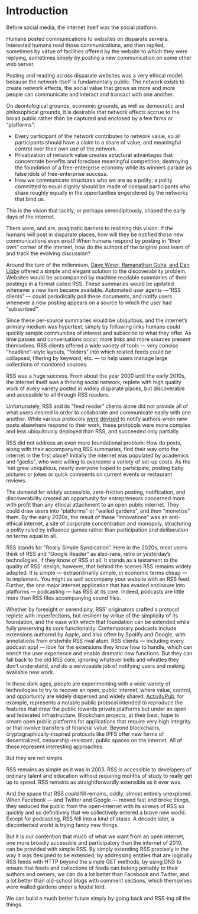 # Introduction

Before social media, the internet itself was the social
platform.

Humans posted communications to websites on disparate
servers. Interested humans read those communications, and then
replied, sometimes by virtue of facilities offered by the website to
which they were replying, sometimes simply by posting a new
communication on some other web server.

Posting and reading across disparate websites was a very ethical
model, because the network itself is fundamentally public. The network
exists to create network effects, the social value that grows as more
and more people can communicate and interact and transact with one
another.

On deontological grounds, economic grounds, as well as
democratic and philosophical grounds, it is desirable that network
effects accrue to the broad public rather than be captured and
enclosed by a few firms or “platforms”:

- Every participant of the network contributes to network value, so
  all participants should have a claim to a share of value, and
  meaningful control over their own use of the network.
- Privatization of network value creates structural advantages that
  concentrate benefits and foreclose meaningful competition,
  destroying the foundation of a free-enterprise economy while its
  winners parade as false idols of free-enterprise success.
- How we communicate structures who we are as a polity; a polity
  committed to equal dignity should be made of coequal participants
  who share roughly equally in the opportunities engendered by the
  networks that bind us.

This is the vision that tacitly, or perhaps serendipitously, shaped
the early days of the internet.

There were, and are, pragmatic barriers to realizing this vision. If
the humans will post in disparate places, how will they be notified those
new communications even exist? When humans respond by posting in
“their own” corner of the internet, how do the authors of the original
post learn of and track the evolving discussion?

Around the turn of the millennium, 
[Dave Winer, Ramanathan Guha, and Dan Libby](https://www.rssboard.org/rss-history) 
offered a simple and
elegant solution to the discoverability problem. Websites would be
accompanied by machine readable summaries of their postings in a
format called RSS. These summaries would be updated whenever a new
item became available. Automated user agents —“RSS clients” — could
periodically poll these documents, and notify users whenever a new
posting appears on a source to which the user had “subscribed”.

Since these per-source summaries would be ubiquitous, and the
internet’s primary medium was hypertext, simply by following links
humans could quickly sample communities of interest and subscribe to
what they offer. As time passes and conversations occur, more links
and more sources present themselves. RSS clients offered a wide
variety of tools — very concise “headline”-style layouts, “folders”
into which related feeds could be collapsed, filtering by keyword,
etc. — to help users manage large collections of monitored sources.

RSS was a huge success. From about the year 2000 until the early
2010s, the internet itself was a thriving social network, replete
with high quality work of every variety posted in widely disparate
places, but discoverable and accessible to all through RSS readers.

Unfortunately, RSS and its “feed reader” clients alone did not provide
all of what users desired in order to collaborate and communicate
easily with one another. While various protocols
[were](https://en.wikipedia.org/wiki/Pingback)
[devised](https://en.wikipedia.org/wiki/Webmention) to notify authors
when new posts elsewhere respond to their work, these protocols were
more complex and less ubiquitously deployed than RSS, and succeeded
only partially.

RSS did not address an even more foundational problem: How do posts,
along with their accompanying RSS summaries, find their way onto the
internet in the first place? Initially the internet was populated by
academics and “geeks”, who were willing to overcome a variety of set-up
costs. As the ‘net grew ubiquitous, nearly everyone hoped to
participate, posting baby pictures or jokes or quick comments on
current events or restaurant reviews.

The demand for widely accessible, zero-friction posting, notification,
and discoverability created an opportunity for entrepreneurs
concerned more with profit than any ethical attachment to an open public
internet. They could draw users into “platforms” or “walled gardens”, and then "monetize" them. 
By the
early 2020s, the result of these “innovations” was an anti-ethical
internet, a site of corporate concentration and monopoly, structuring a
polity ruled by influence games rather than participation and deliberation
on terms equal to all.

RSS stands for “Really Simple Syndication”. Here in the 2020s, most
users think of RSS and “Google Reader” as also-rans, retro or
yesterday’s technologies, if they know of RSS at all. It stands as a
testament to the quality of RSS’ design, however, that behind the
scenes RSS remains widely adopted. It is simple &mdash; extraordinarily
simple, in economic terms cheap &mdash; to implement. You might as well
accompany your website with an RSS feed. Further, the one major
internet application that has evaded enclosure into platforms —
podcasting — has RSS at its core. Indeed, podcasts are little more
than RSS files accompanying sound files.

Whether by foresight or serendipity, RSS’ originators crafted a
protocol replete with imperfections, but resilient by
virtue of the simplicity of its foundation, and the ease with which
that foundation can be extended while fully preserving its core
functionality. Contemporary podcasts include extensions authored by
Apple, and also often by Spotify and Google, with annotations from
erstwhile RSS rival atom. RSS clients — including every podcast app! —
look for the extensions they know how to handle, which can enrich the
user experience and enable dramatic new functions. But they can fall
back to the old RSS core, ignoring whatever bells and whistles they
don’t understand, and do a serviceable job of notifying users and
making available new work.

In these dark ages, people are experimenting with a wide variety of
technologies to try to recover an open, public internet, where value,
control, and opportunity are widely dispersed and widely
shared. [ActivityPub](https://activitypub.rocks/), for example,
represents a notable public protocol intended to reproduce the
features that drew the public towards private platforms but under an
open and federated infrastructure. Blockchain projects, at their best,
hope to create open public platforms for applications that require
very high integrity or that involve transfers of financial
value. Beyond blockchains, cryptographically-inspired protocols like
IPFS offer new forms of decentralized, censorship-resistant, public
spaces on the internet. All of these represent interesting approaches.

But they are not simple.

RSS remains as simple as it was in 2003. RSS is accessible to
developers of ordinary talent and education without requiring months
of study to really get up to speed. RSS remains as straightforwardly
extensible as it ever was.

And the space that RSS *could* fill remains, oddly, almost entirely
unexplored. When Facebook — and Twitter and Google — moved fast and
broke things, they seduced the public from the open-internet with its
sinews of RSS so quickly and so definitively that we collectively
entered a brave new world. Except for podcasting, RSS fell into a
kind of stasis. A decade later, a discontented world is trying fancy
new things.

But it is our contention that much of what we want from an open
internet, one more broadly accessible and participatory than the
internet of 2010, can be provided with simple RSS. By simply extending
RSS precisely in the way it was designed to be extended, by addressing
entities that are logically RSS feeds with HTTP beyond the simple GET
methods, by using DNS to ensure that feeds and collections of feeds
can belong portably to their authors and owners, we can do a lot
better than Facebook and Twitter, and a lot better than old-school
blogs with comment sections, which themselves were walled gardens
under a feudal lord.

We can build a much better future simply by going back and RSS-ing all
the things.
